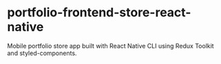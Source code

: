 # portfolio-frontend-store-react-native
Mobile portfolio store app built with React Native CLI using Redux Toolkit and styled-components.
